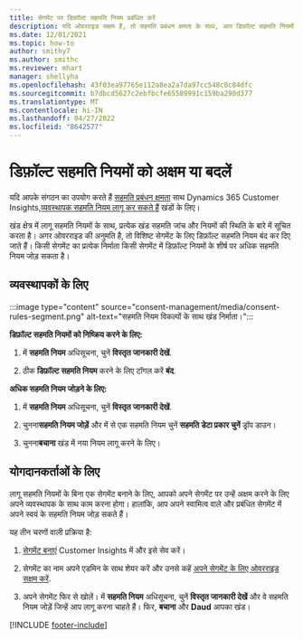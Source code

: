 ```yaml
---
title: सेगमेंट पर डिफ़ॉल्ट सहमति नियम प्रबंधित करें
description: यदि ओवरराइड सक्षम हैं, तो सहमति प्रबंधन क्षमता के साथ, आप डिफ़ॉल्ट सहमति नियमों को अक्षम या बदल सकते हैं।
ms.date: 12/01/2021
ms.topic: how-to
author: smithy7
ms.author: smithc
ms.reviewer: mhart
manager: shellyha
ms.openlocfilehash: 43f03ea97765e112a8ea2a7da97cc548c8c84dfc
ms.sourcegitcommit: b7dbcd5627c2ebfbcfe65589991c159ba290d377
ms.translationtype: MT
ms.contentlocale: hi-IN
ms.lasthandoff: 04/27/2022
ms.locfileid: "8642577"
---
```

# <a name="disable-or-change-default-consent-rules"></a>डिफ़ॉल्ट सहमति नियमों को अक्षम या बदलें

यदि आपके संगठन का उपयोग करते हैं [सहमति प्रबंधन क्षमता](consent-management/overview.md) साथ Dynamics 365 Customer Insights,[व्यवस्थापक सहमति नियम लागू कर सकते हैं](activate-consent.md) खंडों के लिए। 

खंड क्षेत्र में लागू सहमति नियमों के साथ, प्रत्येक खंड सहमति जांच और नियमों की स्थिति के बारे में सूचित करता है। अगर ओवरराइड की अनुमति है, तो विशिष्ट सेगमेंट के लिए डिफ़ॉल्ट सहमति नियम बंद कर दिए जाते हैं। किसी सेगमेंट का प्रत्येक निर्माता किसी सेगमेंट में डिफ़ॉल्ट नियमों के शीर्ष पर अधिक सहमति नियम जोड़ सकता है। 

## <a name="for-administrators"></a>व्यवस्थापकों के लिए

:::image type="content" source="consent-management/media/consent-rules-segment.png" alt-text="सहमति नियम विकल्पों के साथ खंड निर्माता।":::

**डिफ़ॉल्ट सहमति नियमों को निष्क्रिय करने के लिए:**

1. में **सहमति नियम** अधिसूचना, चुनें **विस्तृत जानकारी देखें**. 

1. ठीक **डिफ़ॉल्ट सहमति नियम** करने के लिए टॉगल करें **बंद**.

**अधिक सहमति नियम जोड़ने के लिए:**

1. में **सहमति नियम** अधिसूचना, चुनें **विस्तृत जानकारी देखें**. 

1. चुनना**सहमति नियम जोड़ें** और में से एक सहमति नियम चुनें **सहमति डेटा प्रकार चुनें** ड्रॉप डाउन।

1. चुनना**बचाना** खंड में नया नियम लागू करने के लिए।

## <a name="for-contributors"></a>योगदानकर्ताओं के लिए

लागू सहमति नियमों के बिना एक सेगमेंट बनाने के लिए, आपको अपने सेगमेंट पर उन्हें अक्षम करने के लिए अपने व्यवस्थापक के साथ काम करना होगा। हालांकि, आप अपने स्वामित्व वाले और प्रबंधित सेगमेंट में अपने स्वयं के सहमति नियम जोड़ सकते हैं।

यह तीन चरणों वाली प्रक्रिया है: 
1. [सेगमेंट बनाएं](segments.md) Customer Insights में और इसे सेव करें। 

1. सेगमेंट का नाम अपने एडमिन के साथ शेयर करें और उनसे कहें [अपने सेगमेंट के लिए ओवरराइड सक्षम करें](activate-consent.md). 

1. अपने सेगमेंट फिर से खोलें। में **सहमति नियम** अधिसूचना, चुनें **विस्तृत जानकारी देखें** और वे सहमति नियम जोड़ें जिन्हें आप लागू करना चाहते हैं। फिर, **बचाना** और **Daud** आपका खंड।



[!INCLUDE [footer-include](includes/footer-banner.md)] 
